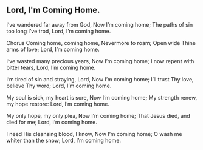 ## Lord, I'm Coming Home.

I’ve wandered far away from God,
Now I’m coming home;
The paths of sin too long I’ve trod,
Lord, I’m coming home.

Chorus
Coming home, coming home,
Nevermore to roam;
Open wide Thine arms of love;
Lord, I’m coming home.

I’ve wasted many precious years,
Now I’m coming home;
I now repent with bitter tears,
Lord, I’m coming home.

I’m tired of sin and straying, Lord,
Now I’m coming home;
I’ll trust Thy love, believe Thy word;
Lord, I’m coming home.

My soul is sick, my heart is sore,
Now I’m coming home;
My strength renew, my hope restore:
Lord, I’m coming home.

My only hope, my only plea,
Now I’m coming home;
That Jesus died, and died for me;
Lord, I’m coming home.

I need His cleansing blood, I know,
Now I’m coming home;
O wash me whiter than the snow;
Lord, I’m coming home.